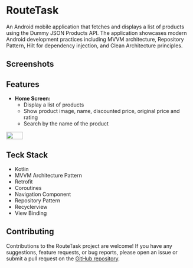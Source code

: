 # RouteTask

An Android mobile application that fetches and displays a list of products using the Dummy JSON Products API. The application showcases modern Android development practices including MVVM architecture, Repository Pattern, Hilt for dependency injection, and Clean Architecture principles.

## Screenshots
## Features

- **Home Screen:**
  - Display a list of products
  - Show product image, name, discounted price, original price and rating
  - Search by the name of the product
<div style="display:flex; justify-content:space-between;">
    <img src="https://imgur.com/4bxnAgw.jpeg" width="30%">
</div>

 
## Teck Stack
- Kotlin
- MVVM Architecture Pattern
- Retrofit
- Coroutines
- Navigation Component
- Repository Pattern
- Recyclerview
- View Binding
  

## Contributing

Contributions to the RouteTask project are welcome! If you have any suggestions, feature requests, or bug reports, please open an issue or submit a pull request on the [GitHub repository](https://github.com/mohamedallam01/RouteTask).

